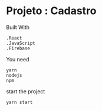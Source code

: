 # Projeto : Cadastro

Built With
```
.React
.JavaScript
.Firebase
```

You need
```
yarn
nodejs
npm
```
start the project
```
yarn start
```
